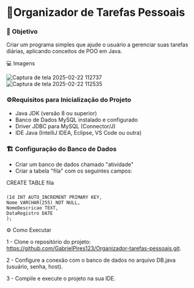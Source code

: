  # 📝Organizador de Tarefas Pessoais
### 🎯 Objetivo
Criar um programa simples que ajude o usuário a gerenciar suas tarefas diárias, aplicando conceitos de POO em Java.

💻 Imagens

![Captura de tela 2025-02-22 112737](https://github.com/user-attachments/assets/679a42d9-fd9a-4052-8476-6c41f7d953fe)
![Captura de tela 2025-02-22 112535](https://github.com/user-attachments/assets/90b36df6-7aa6-4875-9802-6de39da106de)




### ⚙️Requisitos para Inicialização do Projeto

* Java JDK (versão 8 ou superior)
* Banco de Dados MySQL instalado e configurado
* Driver JDBC para MySQL (Connector/J)
* IDE Java (IntelliJ IDEA, Eclipse, VS Code ou outra)

### 🏗️ Configuração do Banco de Dados

* Criar um banco de dados chamado "atividade"
* Criar a tabela "fila" com os seguintes campos:

  
 CREATE TABLE fila
 ### 
    (Id INT AUTO_INCREMENT PRIMARY KEY,
    Nome VARCHAR(255) NOT NULL,
    NomeDescricao TEXT,
    DataRegistro DATE
    );

⚙ Como Executar

1 - Clone o repositório do projeto: https://github.com/GabrielPires123/Organizador-tarefas-pessoais.git.

2 - Configure a conexão com o banco de dados no arquivo DB.java (usuário, senha, host).

3 - Compile e execute o projeto na sua IDE.
